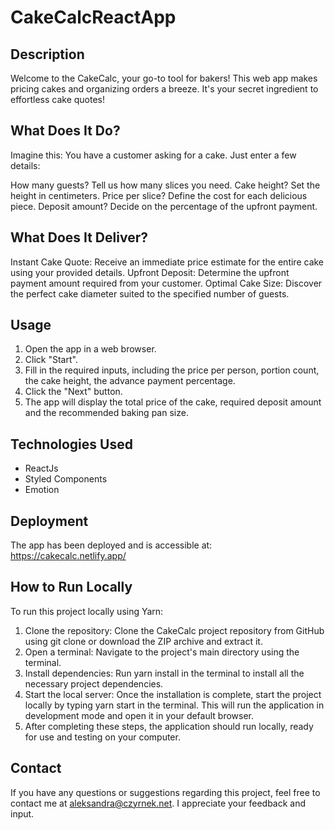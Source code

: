 # CakeCalcReactApp

## Description
Welcome to the CakeCalc, your go-to tool for bakers! This web app makes pricing cakes and organizing orders a breeze. It's your secret ingredient to effortless cake quotes!

## What Does It Do?
Imagine this: You have a customer asking for a cake. Just enter a few details:

How many guests? Tell us how many slices you need.
Cake height? Set the height in centimeters.
Price per slice? Define the cost for each delicious piece.
Deposit amount? Decide on the percentage of the upfront payment.

## What Does It Deliver?
Instant Cake Quote: Receive an immediate price estimate for the entire cake using your provided details.
Upfront Deposit: Determine the upfront payment amount required from your customer.
Optimal Cake Size: Discover the perfect cake diameter suited to the specified number of guests.

## Usage
1. Open the app in a web browser.
2. Click "Start".
3. Fill in the required inputs, including the price per person, portion count, the cake height, the advance payment percentage.
4. Click the "Next" button.
5. The app will display the total price of the cake, required deposit amount and the recommended baking pan size.

## Technologies Used
- ReactJs
- Styled Components
- Emotion

## Deployment
The app has been deployed and is accessible at: <a href="https://cakecalc.netlify.app/" target="_blank">https://cakecalc.netlify.app/</a>

## How to Run Locally
To run this project locally using Yarn:
1. Clone the repository: Clone the CakeCalc project repository from GitHub using git clone or download the ZIP archive and extract it.
2. Open a terminal: Navigate to the project's main directory using the terminal.
3. Install dependencies: Run yarn install in the terminal to install all the necessary project dependencies.
4. Start the local server: Once the installation is complete, start the project locally by typing yarn start in the terminal. This will run the application in development mode and open it in your default browser.
5. After completing these steps, the application should run locally, ready for use and testing on your computer.

## Contact
If you have any questions or suggestions regarding this project, feel free to contact me at <a href="mailto:aleksandra@czyrnek.net">aleksandra@czyrnek.net</a>. I appreciate your feedback and input.
